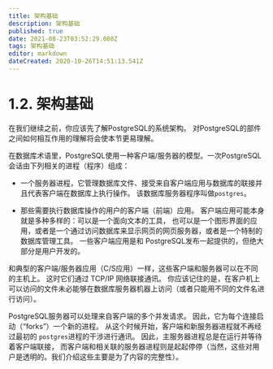 ```yaml
---
title: 架构基础
description: 架构基础
published: true
date: 2021-08-23T03:52:29.080Z
tags: 架构基础
editor: markdown
dateCreated: 2020-10-26T14:51:13.541Z
---
```


# 1.2. 架构基础

在我们继续之前，你应该先了解PostgreSQL的系统架构。 对PostgreSQL的部件之间如何相互作用的理解将会使本节更易理解。

在数据库术语里，PostgreSQL使用一种客户端/服务器的模型。一次PostgreSQL会话由下列相关的进程（程序）组成：

- 一个服务器进程，它管理数据库文件、接受来自客户端应用与数据库的联接并且代表客户端在数据库上执行操作。 该数据库服务器程序叫做`postgres`。
    
- 那些需要执行数据库操作的用户的客户端（前端）应用。 客户端应用可能本身就是多种多样的：可以是一个面向文本的工具， 也可以是一个图形界面的应用，或者是一个通过访问数据库来显示网页的网页服务器，或者是一个特制的数据库管理工具。 一些客户端应用是和 PostgreSQL发布一起提供的，但绝大部分是用户开发的。
    

和典型的客户端/服务器应用（C/S应用）一样，这些客户端和服务器可以在不同的主机上。 这时它们通过 TCP/IP 网络联接通讯。 你应该记住的是，在客户机上可以访问的文件未必能够在数据库服务器机器上访问（或者只能用不同的文件名进行访问）。

PostgreSQL服务器可以处理来自客户端的多个并发请求。 因此，它为每个连接启动（“forks”）一个新的进程。 从这个时候开始，客户端和新服务器进程就不再经过最初的 `postgres`进程的干涉进行通讯。 因此，主服务器进程总是在运行并等待着客户端联接， 而客户端和相关联的服务器进程则是起起停停（当然，这些对用户是透明的。我们介绍这些主要是为了内容的完整性）。
